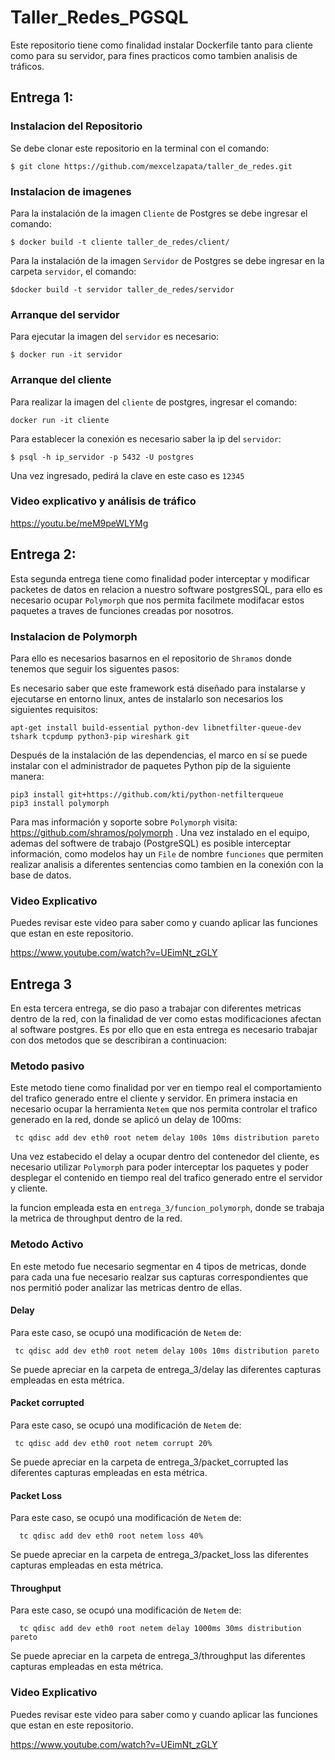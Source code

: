 # Taller_Redes_PGSQL

Este repositorio tiene como finalidad instalar Dockerfile tanto para cliente como para su servidor, para fines practicos como tambien analisis de tráficos.
## Entrega 1:
### Instalacion del Repositorio
Se debe clonar este repositorio en la terminal con el comando:

```
$ git clone https://github.com/mexcelzapata/taller_de_redes.git
```
### Instalacion de imagenes 
Para la instalación de la imagen `Cliente` de Postgres se debe ingresar el comando:
```
$ docker build -t cliente taller_de_redes/client/
```
Para la instalación de la imagen `Servidor` de Postgres se debe ingresar en la carpeta `servidor`, el comando:
```
$docker build -t servidor taller_de_redes/servidor

```
### Arranque del servidor
Para ejecutar la imagen del `servidor`  es necesario:

```
$ docker run -it servidor
```

### Arranque del cliente
Para realizar la imagen del `cliente` de postgres, ingresar el comando:

```
docker run -it cliente

```
Para establecer la conexión es necesario saber la ip del `servidor`:
```
$ psql -h ip_servidor -p 5432 -U postgres

```
Una vez ingresado, pedirá la clave en este caso es `12345` 


### Video explicativo y análisis de tráfico

https://youtu.be/meM9peWLYMg

## Entrega 2:

Esta segunda entrega tiene como finalidad poder interceptar y modificar packetes de datos en relacion a nuestro software postgresSQL, para ello es necesario ocupar `Polymorph` que nos permita facilmete modifacar estos paquetes a traves de funciones creadas por nosotros.

### Instalacion de Polymorph 

Para ello es necesarios basarnos en el repositorio de `Shramos` donde tenemos que seguir los siguentes pasos:

Es necesario saber que este framework está diseñado para instalarse y ejecutarse en entorno linux, antes de instalarlo son necesarios los siguientes requisitos:

```
apt-get install build-essential python-dev libnetfilter-queue-dev tshark tcpdump python3-pip wireshark git
```

Después de la instalación de las dependencias, el marco en sí se puede instalar con el administrador de paquetes Python pip de la siguiente manera:

```
pip3 install git+https://github.com/kti/python-netfilterqueue
pip3 install polymorph
```
Para mas información y soporte sobre `Polymorph` visita: https://github.com/shramos/polymorph .
Una vez instalado en el equipo, ademas del softwere de trabajo (PostgreSQL) es posible interceptar información, como modelos hay un `File` de nombre `funciones` que permiten realizar analisis a diferentes sentencias como tambien en la conexión con la base de datos.

### Video Explicativo 
Puedes revisar este video para saber como y cuando aplicar las funciones que estan en este repositorio.

https://www.youtube.com/watch?v=UEimNt_zGLY



## Entrega 3

En esta tercera entrega, se dio paso a trabajar con diferentes metricas dentro de la red, con la finalidad de ver como estas modificaciones afectan al software postgres.
Es por ello que en esta entrega es necesario trabajar con dos metodos que se describiran a continuacion:


### Metodo pasivo
Este metodo tiene como finalidad por ver en tiempo real el comportamiento del trafico generado entre el cliente y servidor. En primera instacia en necesario ocupar la herramienta `Netem` que nos permita controlar el trafico generado en la red, donde se aplicó un delay de 100ms:
```
 tc qdisc add dev eth0 root netem delay 100s 10ms distribution pareto
```
Una vez estabecido el delay a ocupar dentro del contenedor del cliente, es necesario utilizar `Polymorph` para poder interceptar los paquetes y poder desplegar el contenido en tiempo real del trafico generado entre el servidor y cliente.

la funcion empleada esta en `entrega_3/funcion_polymorph`, donde se trabaja la metrica de throughput dentro de la red.


### Metodo Activo
En este metodo fue necesario segmentar en 4 tipos de metricas, donde para cada una fue necesario realzar sus capturas correspondientes que nos permitió poder analizar las metricas dentro de ellas.

#### Delay
Para este caso, se ocupó una modificación de `Netem` de:
```
 tc qdisc add dev eth0 root netem delay 100s 10ms distribution pareto
 ```
Se puede apreciar en la carpeta de entrega_3/delay las diferentes capturas empleadas en esta métrica.

####  Packet corrupted

Para este caso, se ocupó una modificación de `Netem` de:
```
 tc qdisc add dev eth0 root netem corrupt 20%
 ```
Se puede apreciar en la carpeta de  entrega_3/packet_corrupted las diferentes capturas empleadas en esta métrica.

#### Packet Loss

Para este caso, se ocupó una modificación de `Netem` de:
```
  tc qdisc add dev eth0 root netem loss 40%
 ```
Se puede apreciar en la carpeta de  entrega_3/packet_loss las diferentes capturas empleadas en esta métrica.


#### Throughput

Para este caso, se ocupó una modificación de `Netem` de:
```
  tc qdisc add dev eth0 root netem delay 1000ms 30ms distribution pareto
 ```
Se puede apreciar en la carpeta de  entrega_3/throughput las diferentes capturas empleadas en esta métrica.

### Video Explicativo 
Puedes revisar este video para saber como y cuando aplicar las funciones que estan en este repositorio.

https://www.youtube.com/watch?v=UEimNt_zGLY


